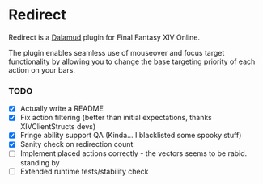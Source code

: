 # Redirect
 
Redirect is a [Dalamud](https://github.com/goatcorp/Dalamud) plugin for Final Fantasy XIV Online. 

The plugin enables seamless use of mouseover and focus target functionality by allowing you to change the base targeting priority of each action on your bars.

### TODO

- [x] Actually write a README
- [x] Fix action filtering (better than initial expectations, thanks XIVClientStructs devs)
- [x] Fringe ability support QA (Kinda... I blacklisted some spooky stuff)
- [x] Sanity check on redirection count
- [ ] Implement placed actions correctly - the vectors seems to be rabid. standing by
- [ ] Extended runtime tests/stability check
